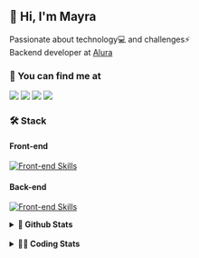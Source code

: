 ## 👋 Hi, I'm Mayra

Passionate about technology💻 and challenges⚡  
Backend developer at [Alura](https://www.alura.com.br)   

### 💬 You can find me at

<a href="https://mayra.dev" target="_blank" rel="noopener"><img src="https://img.shields.io/badge/-mayra.dev-005FED?style=flat&logo=Google-chrome&logoColor=white"/></a>
<a href="https://linkedin.com/in/mayraamaral" target="_blank" rel="noopener"><img src="https://img.shields.io/badge/-/mayraamaral-0077B5?style=flat&logo=Linkedin&logoColor=white"/></a>
<a href="mailto:mayra@mayra.dev" target="_blank" rel="noopener"><img src="https://img.shields.io/badge/-mayra@mayra.dev-D14836?style=flat&logo=Gmail&logoColor=white"/></a>
<a href="" target="_blank" rel="noopener"><img src="https://img.shields.io/badge/-mayraamaral-7289DA?style=flat&logo=Discord&logoColor=white"/></a>

### 🛠️ Stack
#### Front-end

[![Front-end Skills](https://skillicons.dev/icons?i=react,next,angular,redux,styledcomponents,html,css,sass,js,ts,figma)](https://skillicons.dev)
#### Back-end

[![Front-end Skills](https://skillicons.dev/icons?i=java,spring,hibernate,aws,idea,postgres,mysql,git,linux,bash,nodejs,docker,kubernetes,jenkins)](https://skillicons.dev)


<details>
    <summary><strong>📌 Github Stats</strong></summary>
    <br />
    <div align="center">
        <table>
      <td><img height="160em" src="https://github-readme-stats.vercel.app/api?username=mayraamaral&show_icons=true&theme=algolia&hide_border=true&hide=stars&count_private=true" alt="Readme stats"></td>
      <td><img height="160em" src="https://github-readme-stats.vercel.app/api/top-langs/?username=mayraamaral&&layout=compact&&theme=algolia&hide_border=true&langs_count=6" alt="Language stats"></td>
       </table>
  </div> 
    

  <p align="center">
    <img src="https://github-readme-streak-stats.herokuapp.com?user=mayraamaral&theme=dark&hide_border=true&date_format=j%20M%5B%20Y%5D&locale=pt-br&background=050F2C&ring=0195DD&fire=23AA7D&currStreakLabel=23AA7D" alt="Streak stats">
  </p> 
</details>

<br />

<details>
  <summary><strong>👩‍💻 Coding Stats</strong></summary>
  <br />
  
  <!--START_SECTION:waka-->
![Code Time](http://img.shields.io/badge/Code%20Time-663%20hrs%2043%20mins-blue)

**🐱 My GitHub Data** 

> 📦 588.2 kB Used in GitHub's Storage 
 > 
> 🏆 986 Contributions in the Year 2024
 > 
> 🚫 Not Opted to Hire
 > 
> 📜 62 Public Repositories 
 > 
> 🔑 33 Private Repositories 
 > 
**I'm an Early 🐤** 

```text
🌞 Morning                11560 commits       ██████░░░░░░░░░░░░░░░░░░░   23.28 % 
🌆 Daytime                31881 commits       ████████████████░░░░░░░░░   64.19 % 
🌃 Evening                5949 commits        ███░░░░░░░░░░░░░░░░░░░░░░   11.98 % 
🌙 Night                  277 commits         ░░░░░░░░░░░░░░░░░░░░░░░░░   00.56 % 
```
📅 **I'm Most Productive on Wednesday** 

```text
Monday                   8190 commits        ████░░░░░░░░░░░░░░░░░░░░░   16.49 % 
Tuesday                  5956 commits        ███░░░░░░░░░░░░░░░░░░░░░░   11.99 % 
Wednesday                17191 commits       █████████░░░░░░░░░░░░░░░░   34.61 % 
Thursday                 10907 commits       █████░░░░░░░░░░░░░░░░░░░░   21.96 % 
Friday                   6700 commits        ███░░░░░░░░░░░░░░░░░░░░░░   13.49 % 
Saturday                 304 commits         ░░░░░░░░░░░░░░░░░░░░░░░░░   00.61 % 
Sunday                   419 commits         ░░░░░░░░░░░░░░░░░░░░░░░░░   00.84 % 
```


📊 **This Week I Spent My Time On** 

```text
🕑︎ Time Zone: America/Sao_Paulo

💬 Programming Languages: 
Java                     1 hr 5 mins         ████████░░░░░░░░░░░░░░░░░   30.75 % 
JavaScript               59 mins             ███████░░░░░░░░░░░░░░░░░░   27.88 % 
SQL                      47 mins             ██████░░░░░░░░░░░░░░░░░░░   22.36 % 
CSS                      17 mins             ██░░░░░░░░░░░░░░░░░░░░░░░   08.17 % 
Properties               12 mins             █░░░░░░░░░░░░░░░░░░░░░░░░   05.94 % 

🔥 Editors: 
IntelliJ IDEA            3 hrs 34 mins       █████████████████████████   100.00 % 

💻 Operating System: 
Linux                    3 hrs 34 mins       █████████████████████████   100.00 % 
```

**I Mostly Code in Java** 

```text
Java                     123 repos           ███████░░░░░░░░░░░░░░░░░░   27.89 % 
JavaScript               101 repos           ██████░░░░░░░░░░░░░░░░░░░   22.90 % 
TypeScript               83 repos            █████░░░░░░░░░░░░░░░░░░░░   18.82 % 
Python                   2 repos             ░░░░░░░░░░░░░░░░░░░░░░░░░   00.45 % 
Dockerfile               1 repo              ░░░░░░░░░░░░░░░░░░░░░░░░░   00.23 % 
```




 Last Updated on 19/12/2024 19:18:30 UTC
<!--END_SECTION:waka-->

</details>
